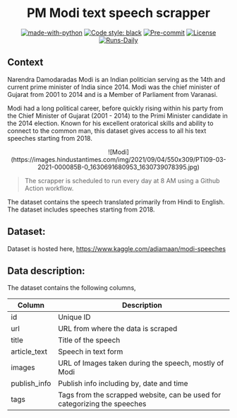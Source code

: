 <div align='center'>
  
# PM Modi text speech scrapper

[![made-with-python](https://img.shields.io/badge/Made%20with-Python-1f425f.svg)](https://www.python.org/)
[![Code style: black](https://img.shields.io/badge/code%20style-black-000000.svg)](https://github.com/psf/black)
[![Pre-commit](https://img.shields.io/badge/pre--commit-enabled-informational?logo=pre-commit&logoColor=white)](https://github.com/adiamaan92/modi-speech-scrapper/blob/master/.pre-commit-config.yaml)
[![License](https://img.shields.io/badge/License-MIT-informational.svg)](https://github.com/adiamaan92/modi-speech-scrapper/blob/master/MIT-LICENSE.txt)
[![Runs-Daily](https://img.shields.io/badge/Runs-Daily-brightgreen)](https://github.com/adiamaan92/modi-speech-scrapper/actions)

</div>

## Context
Narendra Damodaradas Modi is an Indian politician serving as the 14th and current prime minister of India since 2014. Modi was the chief minister of Gujarat from 2001 to 2014 and is a Member of Parliament from Varanasi.

Modi had a long political career, before quickly rising within his party from the Chief Minister of Gujarat (2001 - 2014) to the Primi Minister candidate in the 2014 election. Known for his excellent oratorical skills and ability to connect to the common man, this dataset gives access to all his text speeches starting from 2018.

<div align='center'>
![Modi](https://images.hindustantimes.com/img/2021/09/04/550x309/PTI09-03-2021-000085B-0_1630691680953_1630739078395.jpg)
</div>

> The scrapper is scheduled to run every day at 8 AM using a Github Action workflow. 

The dataset contains the speech translated primarily from Hindi to English. The dataset includes speeches starting from 2018.

## Dataset:
Dataset is hosted here, https://www.kaggle.com/adiamaan/modi-speeches
## Data description:
The dataset contains the following columns,

| Column       | Description                                                               |
| ------------ | ------------------------------------------------------------------------- |
| id           | Unique ID                                                                 |
| url          | URL from where the data is scraped                                        |
| title        | Title of the speech                                                       |
| article_text | Speech in text form                                                       |
| images       | URL of Images taken during the speech, mostly of Modi                     |
| publish_info | Publish info including by, date and time                                  |
| tags         | Tags from the scrapped website, can be used for categorizing the speeches |

